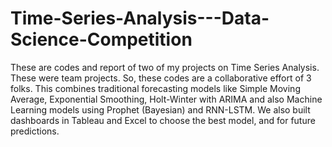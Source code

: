 # Time-Series-Analysis---Data-Science-Competition

These are codes and report of two of my projects on Time Series Analysis.
These were team projects. So, these codes are a collaborative effort of 3 folks.
This combines traditional forecasting models like Simple Moving Average, Exponential Smoothing, Holt-Winter with ARIMA and 
also Machine Learning models using Prophet (Bayesian) and RNN-LSTM.
We also built dashboards in Tableau and Excel to choose the best model, and for future predictions.
